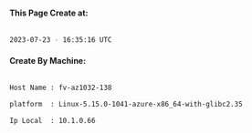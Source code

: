 
   
#### This Page Create at:

```bash

2023-07-23 - 16:35:16 UTC

```

#### Create By Machine:

```bash

Host Name : fv-az1032-138

platform  : Linux-5.15.0-1041-azure-x86_64-with-glibc2.35

Ip Local  : 10.1.0.66

```


